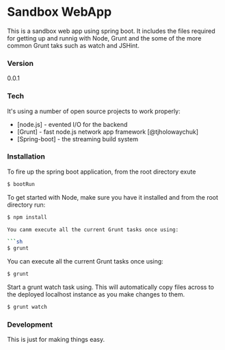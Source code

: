 # Sandbox WebApp

This is a sandbox web app using spring boot. It includes the files required for getting up and runnig with Node, Grunt and the some of the more common Grunt taks such as watch and JSHint.

### Version
0.0.1

### Tech

It's using a number of open source projects to work properly:
* [node.js] - evented I/O for the backend
* [Grunt] - fast node.js network app framework [@tjholowaychuk]
* [Spring-boot] - the streaming build system

### Installation

To fire up the spring boot application, from the root directory exute

```sh
$ bootRun
```

To get started with Node, make sure you have it installed and from the root directory run:

```sh
$ npm install

You canm execute all the current Grunt tasks once using:

```sh
$ grunt
```
You can execute all the current Grunt tasks once using:

```sh
$ grunt
```

Start a grunt watch task using. This will automatically copy files across to the deployed localhost instance as you make changes to them.

```sh
$ grunt watch
```

### Development

This is just for making things easy.